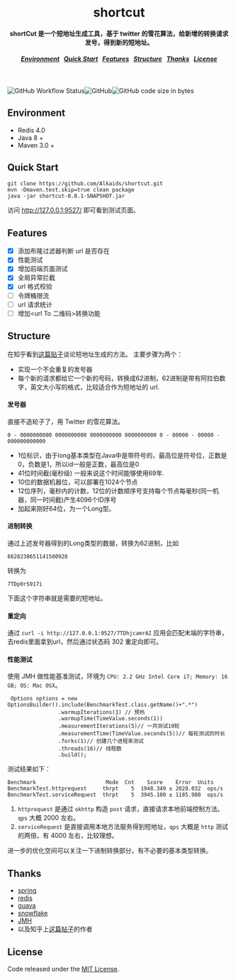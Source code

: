 <h1 align="center">
  <br>
  shortcut
  <h4 align="center">
shortCut 是一个短地址生成工具，基于 twitter 的雪花算法，给新增的转换请求发号，得到新的短地址。
  </h4>
  <h5 align="center">
<a href="#Environment">Environment</a>&nbsp;&nbsp;
<a href="#quick-start">Quick Start</a>&nbsp;&nbsp;
<a href="#Features">Features</a>&nbsp;&nbsp;
<a href="#Structure">Structure</a>&nbsp;&nbsp;
<a href="#Thanks">Thanks</a>&nbsp;&nbsp;
<a href="#License">License</a>
</h5>
  <br>
</h1>

![GitHub Workflow Status](https://img.shields.io/github/workflow/status/Alkaids/shortcut/build)![GitHub](https://img.shields.io/github/license/Alkaids/shortcut)![GitHub code size in bytes](https://img.shields.io/github/languages/code-size/alkaids/shortcut)

## Environment

* Redis 4.0
* Java 8 +
* Maven 3.0 +


## Quick Start

```
git clone https://github.com/Alkaids/shortcut.git
mvn -Dmaven.test.skip=true clean package
java -jar shortcut-0.0.1-SNAPSHOT.jar
```

访问 http://127.0.0.1:9527/ 即可看到测试页面。

## Features

- [X] 添加布隆过滤器判断 url 是否存在
- [X] 性能测试
- [X] 增加前端页面测试
- [X] 全局异常拦截
- [X] url 格式校验
- [ ] 令牌桶限流
- [ ] url 请求统计
- [ ] 增加<url To 二维码>转换功能

## Structure

在知乎看到[这篇贴子](https://www.zhihu.com/question/29270034/answer/46446911)谈论短地址生成的方法。
主要步骤为两个：

* 实现一个不会重复的发号器
* 每个新的请求都给它一个新的号码，转换成62进制，62进制是带有阿拉伯数字，英文大小写的格式，比较适合作为短地址的 url.

#### 发号器
直接不造轮子了，用 Twitter 的雪花算法。

```
0 - 0000000000 0000000000 0000000000 0000000000 0 - 00000 - 00000 - 000000000000 
```

 * 1位标识，由于long基本类型在Java中是带符号的，最高位是符号位，正数是0，负数是1，所以id一般是正数，最高位是0
 * 41位时间截(毫秒级) 一般来说这个时间能够使用69年.
 * 10位的数据机器位，可以部署在1024个节点
 * 12位序列，毫秒内的计数，12位的计数顺序号支持每个节点每毫秒(同一机器，同一时间截)产生4096个ID序号
 * 加起来刚好64位，为一个Long型。

#### 进制转换
通过上述发号器得到的Long类型的数据，转换为62进制，比如

```
6628238651141500928
```

转换为

```
7TDp0rS917i
```

下面这个字符串就是需要的短地址。

#### 重定向

通过 ` curl -i http://127.0.0.1:9527/7TDhjcamrAI ` 应用会匹配末端的字符串，去redis里面拿到url，然后通过状态码 302 重定向即可。

#### 性能测试

使用 JMH 做性能基准测试，环境为 `CPU: 2.2 GHz Intel Core i7; Memory: 16 GB; OS: Mac OSX`。
```
 Options options = new OptionsBuilder().include(BenchmarkTest.class.getName()+".*")
                .warmupIterations(1) // 预热
                .warmupTime(TimeValue.seconds(1))
                .measurementIterations(5)// 一共测试10轮
                .measurementTime(TimeValue.seconds(5))// 每轮测试的时长
                .forks(1)// 创建几个进程来测试
                .threads(16)// 线程数
                .build();
```
测试结果如下：
```
Benchmark                      Mode  Cnt    Score    Error  Units
BenchmarkTest.httprequest     thrpt    5  1948.349 ± 2028.032  ops/s
BenchmarkTest.serviceRequest  thrpt    5  3945.100 ± 1185.980  ops/s
```
1. `httprequest` 是通过 `okhttp` 构造 `post` 请求，直接请求本地前端控制方法。`qps` 大概 2000 左右。
2. `serviceRequest` 是直接调用本地方法服务得到短地址，`qps` 大概是 `http` 测试的两倍，有 4000 左右，比较理想。

进一步的优化空间可以关注一下进制转换部分，有不必要的基本类型转换。

## Thanks

* [spring](https://spring.io/)
* [redis](https://redis.io/)
* [guava](https://github.com/google/guava)
* [snowflake](https://developer.twitter.com/en/docs/basics/twitter-ids)
* [JMH](http://openjdk.java.net/projects/code-tools/jmh/)
* 以及知乎上[这篇帖子](https://www.zhihu.com/question/29270034/answer/46446911)的作者


## License

Code released under the [MIT License](https://github.com/Alkaids/shortcut/blob/master/LICENSE).